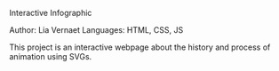 Interactive Infographic

Author: Lia Vernaet
Languages: HTML, CSS, JS

This project is an interactive webpage about the history and process of animation using SVGs.
